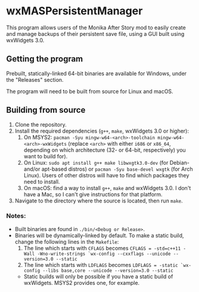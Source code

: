 # wxMASPersistentManager
This program allows users of the Monika After Story mod to easily create and manage backups of their persistent save file, using a GUI built using wxWidgets 3.0.

## Getting the program
Prebuilt, statically-linked 64-bit binaries are available for Windows, under the "Releases" section.

The program will need to be built from source for Linux and macOS.

## Building from source
1. Clone the repository.
2. Install the required dependencies (`g++`, `make`, wxWidgets 3.0 or higher):
    1. On MSYS2: `pacman -Syu mingw-w64-<arch>-toolchain mingw-w64-<arch>-wxWidgets` (replace `<arch>` with either `i686` or `x86_64`, depending on which architecture (32- or 64-bit, respectively) you want to build for).
    2. On Linux: `sudo apt install g++ make libwxgtk3.0-dev` (for Debian- and/or apt-based distros) or `pacman -Syu base-devel wxgtk` (for Arch Linux). Users of other distros will have to find which packages they need to install.
    3. On macOS: find a way to install `g++`, `make` and wxWidgets 3.0. I don't have a Mac, so I can't give instructions for that platform.
3. Navigate to the directory where the source is located, then run `make`.

### Notes:
* Built binaries are found in `./bin/<Debug or Release>`.
* Binaries will be dynamically-linked by default. To make a static build, change the following lines in the `Makefile`:
    1. The line which starts with `CFLAGS` becomes  ```CFLAGS = -std=c++11 -Wall -Wno-write-strings `wx-config --cxxflags --unicode --version=3.0 --static```
    2. The line which starts with `LDFLAGS` becomes  ```LDFLAGS = -static `wx-config --libs base,core --unicode --version=3.0 --static```
    * Static builds will only be possible if you have a static build of wxWidgets. MSYS2 provides one, for example.
